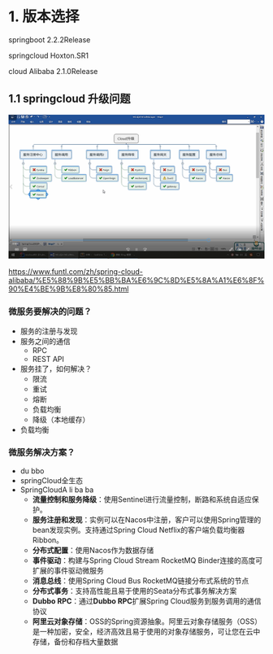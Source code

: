 # 1. 版本选择

springboot 2.2.2Release

springcloud Hoxton.SR1

cloud Alibaba 2.1.0Release

## 1.1 springcloud 升级问题

![](.\springcloud升级.png)



https://www.funtl.com/zh/spring-cloud-alibaba/%E5%88%9B%E5%BB%BA%E6%9C%8D%E5%8A%A1%E6%8F%90%E4%BE%9B%E8%80%85.html

### 微服务要解决的问题？

- 服务的注册与发现
- 服务之间的通信
  - RPC 
  - REST API
- 服务挂了，如何解决？
  - 限流
  - 重试
  - 熔断
  - 负载均衡
  - 降级（本地缓存）
- 负载均衡





###  微服务解决方案？

- du bbo
- springCloud全生态
- SpringCloudA li ba ba
  - **流量控制和服务降级**：使用Sentinel进行流量控制，断路和系统自适应保护。
  - **服务注册和发现**：实例可以在Nacos中注册，客户可以使用Spring管理的bean发现实例。支持通过Spring Cloud Netflix的客户端负载均衡器Ribbon。
  - **分布式配置**：使用Nacos作为数据存储
  - **事件驱动**：构建与Spring Cloud Stream RocketMQ Binder连接的高度可扩展的事件驱动微服务
  - **消息总线**：使用Spring Cloud Bus RocketMQ链接分布式系统的节点
  - **分布式事务**：支持高性能且易于使用的Seata分布式事务解决方案
  - **Dubbo RPC**：通过**Dubbo RPC**扩展Spring Cloud服务到服务调用的通信协议
  - **阿里云对象存储**：OSS的Spring资源抽象。阿里云对象存储服务（OSS）是一种加密，安全，经济高效且易于使用的对象存储服务，可让您在云中存储，备份和存档大量数据